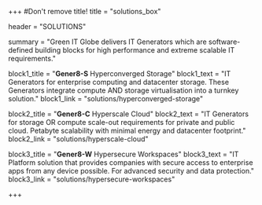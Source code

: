 +++
#Don't remove title!
title = "solutions_box"

header = "SOLUTIONS"

summary = "Green IT Globe delivers IT Generators which are software-defined building blocks for high performance and extreme scalable IT requirements."

block1_title = "**Gener8-S** Hyperconverged Storage"
block1_text = "IT Generators for enterprise computing and datacenter storage. These Generators integrate compute AND storage virtualisation into a turnkey solution."
block1_link = "solutions/hyperconverged-storage"

block2_title = "**Gener8-C** Hyperscale Cloud"
block2_text = "IT Generators for storage OR compute scale-out requirements for private and public cloud. Petabyte scalability with minimal energy and datacenter footprint."
block2_link = "solutions/hyperscale-cloud"

block3_title = "**Gener8-W** Hypersecure Workspaces"
block3_text = "IT Platform solution that provides companies with secure access to enterprise apps from any device possible. For advanced security and data protection."
block3_link = "solutions/hypersecure-workspaces"

+++